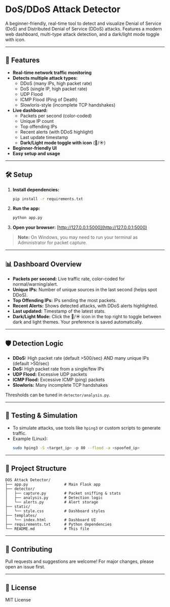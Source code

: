 # DoS/DDoS Attack Detector

A beginner-friendly, real-time tool to detect and visualize Denial of Service (DoS) and Distributed Denial of Service (DDoS) attacks. Features a modern web dashboard, multi-type attack detection, and a dark/light mode toggle with icon.

---

## 🚀 Features
- **Real-time network traffic monitoring**
- **Detects multiple attack types:**
  - DDoS (many IPs, high packet rate)
  - DoS (single IP, high packet rate)
  - UDP Flood
  - ICMP Flood (Ping of Death)
  - Slowloris-style (incomplete TCP handshakes)
- **Live dashboard:**
  - Packets per second (color-coded)
  - Unique IP count
  - Top offending IPs
  - Recent alerts (with DDoS highlight)
  - Last update timestamp
  - **Dark/Light mode toggle with icon** (🌙/☀️)
- **Beginner-friendly UI**
- **Easy setup and usage**

---

## 🛠️ Setup

1. **Install dependencies:**
   ```bash
   pip install -r requirements.txt
   ```
2. **Run the app:**
   ```bash
   python app.py
   ```
3. **Open your browser:**
   [http://127.0.0.1:5000](http://127.0.0.1:5000)

> **Note:** On Windows, you may need to run your terminal as Administrator for packet capture.

---

## 📊 Dashboard Overview
- **Packets per second:** Live traffic rate, color-coded for normal/warning/alert.
- **Unique IPs:** Number of unique sources in the last second (helps spot DDoS).
- **Top Offending IPs:** IPs sending the most packets.
- **Recent Alerts:** Shows detected attacks, with DDoS alerts highlighted.
- **Last updated:** Timestamp of the latest stats.
- **Dark/Light Mode:** Click the 🌙/☀️ icon in the top right to toggle between dark and light themes. Your preference is saved automatically.

---

## 🛡️ Detection Logic
- **DDoS:** High packet rate (default >500/sec) AND many unique IPs (default >50/sec)
- **DoS:** High packet rate from a single/few IPs
- **UDP Flood:** Excessive UDP packets
- **ICMP Flood:** Excessive ICMP (ping) packets
- **Slowloris:** Many incomplete TCP handshakes

Thresholds can be tuned in `detector/analysis.py`.

---

## 🧪 Testing & Simulation
- To simulate attacks, use tools like `hping3` or custom scripts to generate traffic.
- Example (Linux):
  ```bash
  sudo hping3 -S <target_ip> -p 80 --flood -a <spoofed_ip>
  ```

---

## 📂 Project Structure
```
DOS Attack Detector/
├── app.py                # Main Flask app
├── detector/
│   ├── capture.py        # Packet sniffing & stats
│   ├── analysis.py       # Detection logic
│   └── alerts.py         # Alert storage
├── static/
│   └── style.css         # Dashboard styles
├── templates/
│   └── index.html        # Dashboard UI
├── requirements.txt      # Python dependencies
└── README.md             # This file
```

---

## 🤝 Contributing
Pull requests and suggestions are welcome! For major changes, please open an issue first.

---

## 📜 License
MIT License 